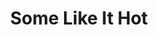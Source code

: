 ---
title: Some Like It Hot
poster: some-like-it-hot.jpg
description: A new musical comedy based on the 1959 film of the same name.
theater: Shubert Theatre
original_preview: '2022-11-01'
original_opening: '2022-12-11'
preview: '2022-11-01'
opening: '2022-12-11'
tonyaward: false
criticspick: false
tags: 
  - Musical
  - Broadway
trailer: 'https://www.youtube.com/watch?v=SSXBXXinMGQ'
website: 'https://somelikeithotmusical.com'
tickets:
  - highlight: false
    info: https://www.telecharge.com/Broadway/Some-Like-It-Hot
    title: $69+ Tickets
    type: regular
---